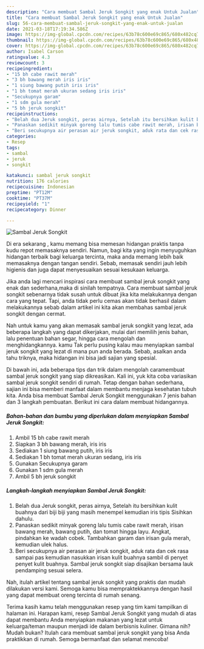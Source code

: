 ```yaml
---
description: "Cara membuat Sambal Jeruk Songkit yang enak Untuk Jualan"
title: "Cara membuat Sambal Jeruk Songkit yang enak Untuk Jualan"
slug: 56-cara-membuat-sambal-jeruk-songkit-yang-enak-untuk-jualan
date: 2021-03-18T17:19:34.586Z
image: https://img-global.cpcdn.com/recipes/63b78c600e69c865/680x482cq70/sambal-jeruk-songkit-foto-resep-utama.jpg
thumbnail: https://img-global.cpcdn.com/recipes/63b78c600e69c865/680x482cq70/sambal-jeruk-songkit-foto-resep-utama.jpg
cover: https://img-global.cpcdn.com/recipes/63b78c600e69c865/680x482cq70/sambal-jeruk-songkit-foto-resep-utama.jpg
author: Isabel Carson
ratingvalue: 4.3
reviewcount: 3
recipeingredient:
- "15 bh cabe rawit merah"
- "3 bh bawang merah iris iris"
- "1 siung bawang putih iris iris"
- "1 bh tomat merah ukuran sedang iris iris"
- "Secukupnya garam"
- "1 sdm gula merah"
- "5 bh jeruk songkit"
recipeinstructions:
- "Belah dua Jeruk songkit, peras airnya, Setelah itu bersihkan kulit buahnya dari biji biji yang masih menempel kemudian iris tipis Sisihkan dahulu."
- "Panaskan sedikit minyak goreng lalu tumis cabe rawit merah, irisan bawang merah, bawang putih, dan tomat hingga layu. Angkat, pindahkan ke wadah cobek. Tambahkan garam dan irisan gula merah, kemudian ulek halus."
- "Beri secukupnya air perasan air jeruk songkit, aduk rata dan cek rasa sampai pas kemudian nasukkan irisan kulit buahnya sambil di penyet penyet kulit buahnya. Sambal jeruk songkit siap disajikan bersama lauk pendamping sesuai selera."
categories:
- Resep
tags:
- sambal
- jeruk
- songkit

katakunci: sambal jeruk songkit 
nutrition: 176 calories
recipecuisine: Indonesian
preptime: "PT12M"
cooktime: "PT37M"
recipeyield: "1"
recipecategory: Dinner

---
```



![Sambal Jeruk Songkit](https://img-global.cpcdn.com/recipes/63b78c600e69c865/680x482cq70/sambal-jeruk-songkit-foto-resep-utama.jpg)

Di era  sekarang , kamu memang bisa memesan hidangan praktis tanpa kudu repot memasaknya sendiri. Namun, bagi kita yang ingin menyuguhkan hidangan terbaik bagi keluarga tercinta, maka anda memang lebih baik memasaknya dengan tangan sendiri. Sebab, memasak sendiri jauh lebih higienis dan juga dapat menyesuaikan sesuai kesukaan keluarga.

Jika anda lagi mencari inspirasi cara membuat sambal jeruk songkit yang enak dan sederhana,maka di sinilah tempatnya. Cara membuat sambal jeruk songkit  sebenarnya tidak susah untuk dibuat jika kita melakukannya dengan cara yang tepat. Tapi, anda tidak perlu cemas akan tidak berhasil dalam melakukannya 
sebab dalam artikel ini kita akan membahas sambal jeruk songkit dengan cermat.  



Nah untuk kamu yang akan memasak sambal jeruk songkit yang lezat, ada beberapa langkah yang dapat dikerjakan, mulai dari memilih jenis bahan, lalu penentuan bahan segar, hingga cara mengolah dan menghidangkannya. kamu Tak perlu pusing kalau mau menyiapkan sambal jeruk songkit yang lezat di mana pun anda berada. Sebab, asalkan anda  tahu triknya, maka hidangan ini bisa jadi sajian yang spesial.

Di bawah ini, ada beberapa tips dan trik dalam mengolah caramembuat sambal jeruk songkit yang siap dikreasikan. Kali ini, yuk kita coba variasikan sambal jeruk songkit sendiri di rumah. Tetap dengan bahan sederhana, sajian ini bisa memberi manfaat dalam membantu menjaga kesehatan tubuh kita. Anda bisa membuat Sambal Jeruk Songkit menggunakan 7 jenis bahan dan 3 langkah pembuatan. Berikut ini cara dalam membuat hidangannya.

<!--inarticleads1-->

##### Bahan-bahan dan bumbu yang diperlukan dalam menyiapkan Sambal Jeruk Songkit:

1. Ambil 15 bh cabe rawit merah
1. Siapkan 3 bh bawang merah, iris iris
1. Sediakan 1 siung bawang putih, iris iris
1. Sediakan 1 bh tomat merah ukuran sedang, iris iris
1. Gunakan Secukupnya garam
1. Gunakan 1 sdm gula merah
1. Ambil 5 bh jeruk songkit




<!--inarticleads2-->

##### Langkah-langkah menyiapkan Sambal Jeruk Songkit:

1. Belah dua Jeruk songkit, peras airnya, Setelah itu bersihkan kulit buahnya dari biji biji yang masih menempel kemudian iris tipis Sisihkan dahulu.
1. Panaskan sedikit minyak goreng lalu tumis cabe rawit merah, irisan bawang merah, bawang putih, dan tomat hingga layu. Angkat, pindahkan ke wadah cobek. Tambahkan garam dan irisan gula merah, kemudian ulek halus.
1. Beri secukupnya air perasan air jeruk songkit, aduk rata dan cek rasa sampai pas kemudian nasukkan irisan kulit buahnya sambil di penyet penyet kulit buahnya. Sambal jeruk songkit siap disajikan bersama lauk pendamping sesuai selera.




Nah, itulah artikel tentang  sambal jeruk songkit  yang praktis dan mudah dilakukan versi kami. Semoga kamu bisa mempraktekkannya dengan hasil yang dapat membuat oreng tercinta di rumah senang. 

Terima kasih kamu telah menggunakan resep yang tim kami tampilkan di halaman ini. Harapan kami, resep  Sambal Jeruk Songkit yang mudah di atas dapat membantu Anda menyiapkan makanan yang lezat untuk keluarga/teman maupun menjadi ide dalam berbisnis kuliner. Gimana nih? Mudah bukan? Itulah cara membuat sambal jeruk songkit yang bisa Anda praktikkan di rumah. Semoga bermanfaat dan selamat mencoba!

